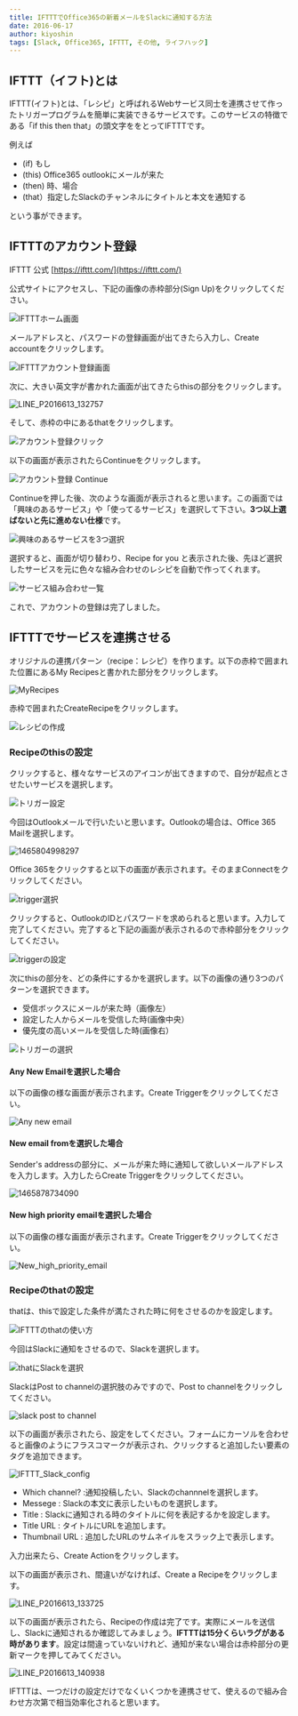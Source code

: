 ```yaml
---
title: IFTTTでOffice365の新着メールをSlackに通知する方法
date: 2016-06-17
author: kiyoshin
tags: [Slack, Office365, IFTTT, その他, ライフハック]
---
```


## IFTTT（イフト)とは
IFTTT(イフト)とは、「レシピ」と呼ばれるWebサービス同士を連携させて作ったトリガープログラムを簡単に実装できるサービスです。このサービスの特徴である「if this then that」の頭文字ををとってIFTTTです。

例えば

* (if) もし
* (this) Office365 outlookにメールが来た
* (then) 時、場合
* (that）指定したSlackのチャンネルにタイトルと本文を通知する

という事ができます。
## IFTTTのアカウント登録
IFTTT 公式
[https://ifttt.com/](https://ifttt.com/)

公式サイトにアクセスし、下記の画像の赤枠部分(Sign Up)をクリックしてください。

![IFTTTホーム画面](images/new-mail-notification-from-office365-to-slack-with-ifttt-1.jpg)

メールアドレスと、パスワードの登録画面が出てきたら入力し、Create accountをクリックします。

![IFTTTアカウント登録画面](images/new-mail-notification-from-office365-to-slack-with-ifttt-2.jpg)

次に、大きい英文字が書かれた画面が出てきたらthisの部分をクリックします。

![LINE_P2016613_132757](images/new-mail-notification-from-office365-to-slack-with-ifttt-3.jpg)

そして、赤枠の中にあるthatをクリックします。

![アカウント登録クリック](images/new-mail-notification-from-office365-to-slack-with-ifttt-4.jpg)

以下の画面が表示されたらContinueをクリックします。

![アカウント登録 Continue](images/new-mail-notification-from-office365-to-slack-with-ifttt-5.jpg)

Continueを押した後、次のような画面が表示されると思います。この画面では「興味のあるサービス」や「使ってるサービス」を選択して下さい。**3つ以上選ばないと先に進めない仕様**です。

![興味のあるサービスを3つ選択](images/new-mail-notification-from-office365-to-slack-with-ifttt-6.jpg)

選択すると、画面が切り替わり、Recipe for you と表示された後、先ほど選択したサービスを元に色々な組み合わせのレシピを自動で作ってくれます。

![サービス組み合わせ一覧](images/new-mail-notification-from-office365-to-slack-with-ifttt-7.jpg)

これで、アカウントの登録は完了しました。  
## IFTTTでサービスを連携させる
オリジナルの連携パターン（recipe：レシピ）を作ります。以下の赤枠で囲まれた位置にあるMy Recipesと書かれた部分をクリックします。

![MyRecipes](images/new-mail-notification-from-office365-to-slack-with-ifttt-8.jpg)

赤枠で囲まれたCreateRecipeをクリックします。

![レシピの作成](images/new-mail-notification-from-office365-to-slack-with-ifttt-9.jpg)

### Recipeのthisの設定
クリックすると、様々なサービスのアイコンが出てきますので、自分が起点とさせたいサービスを選択します。

![トリガー設定](images/new-mail-notification-from-office365-to-slack-with-ifttt-10.jpg)

今回はOutlookメールで行いたいと思います。Outlookの場合は、Office 365 Mailを選択します。

![1465804998297](images/new-mail-notification-from-office365-to-slack-with-ifttt-11.jpg)

Office 365をクリックすると以下の画面が表示されます。そのままConnectをクリックしてください。

![trigger選択](images/new-mail-notification-from-office365-to-slack-with-ifttt-12.jpg)

クリックすると、OutlookのIDとパスワードを求められると思います。入力して完了してください。完了すると下記の画面が表示されるので赤枠部分をクリックしてください。

![triggerの設定](images/new-mail-notification-from-office365-to-slack-with-ifttt-13.jpg)

次にthisの部分を、どの条件にするかを選択します。以下の画像の通り3つのパターンを選択できます。

* 受信ボックスにメールが来た時（画像左）
* 設定した人からメールを受信した時(画像中央）
* 優先度の高いメールを受信した時(画像右）

![トリガーの選択](images/new-mail-notification-from-office365-to-slack-with-ifttt-14.jpg)

#### Any New Emailを選択した場合
以下の画像の様な画面が表示されます。Create Triggerをクリックしてください。

![Any new email](images/new-mail-notification-from-office365-to-slack-with-ifttt-15.png)

#### New email fromを選択した場合
Sender's addressの部分に、メールが来た時に通知して欲しいメールアドレスを入力します。入力したらCreate Triggerをクリックしてください。

![1465878734090](images/new-mail-notification-from-office365-to-slack-with-ifttt-16.jpg)

#### New high priority emailを選択した場合
以下の画像の様な画面が表示されます。Create Triggerをクリックしてください。

![New_high_priority_email](images/new-mail-notification-from-office365-to-slack-with-ifttt-17.png)


### Recipeのthatの設定
thatは、thisで設定した条件が満たされた時に何をさせるのかを設定します。

![IFTTTのthatの使い方](images/new-mail-notification-from-office365-to-slack-with-ifttt-18.jpg)

今回はSlackに通知をさせるので、Slackを選択します。

![thatにSlackを選択](images/new-mail-notification-from-office365-to-slack-with-ifttt-19.jpg)

SlackはPost to channelの選択肢のみですので、Post to channelをクリックしてください。

![slack post to channel](images/new-mail-notification-from-office365-to-slack-with-ifttt-20.png)

以下の画面が表示されたら、設定をしてください。フォームにカーソルを合わせると画像のようにフラスコマークが表示され、クリックすると追加したい要素のタグを追加できます。

![IFTTT_Slack_config](images/new-mail-notification-from-office365-to-slack-with-ifttt-21.png)

* Which channel? :通知投稿したい、Slackのchannnelを選択します。
* Messege : Slackの本文に表示したいものを選択します。
* Title : Slackに通知される時のタイトルに何を表記するかを設定します。
* Title URL : タイトルにURLを追加します。
* Thumbnail URL : 追加したURLのサムネイルをスラック上で表示します。

入力出来たら、Create Actionをクリックします。

以下の画面が表示され、間違いがなければ、Create a Recipeをクリックします。

![LINE_P2016613_133725](images/new-mail-notification-from-office365-to-slack-with-ifttt-22.jpg)

以下の画面が表示されたら、Recipeの作成は完了です。実際にメールを送信し、Slackに通知されるか確認してみましょう。**IFTTTは15分くらいラグがある時があります**。設定は間違っていないけれど、通知が来ない場合は赤枠部分の更新マークを押してみてください。

![LINE_P2016613_140938](images/new-mail-notification-from-office365-to-slack-with-ifttt-23.jpg)

IFTTTは、一つだけの設定だけでなくいくつかを連携させて、使えるので組み合わせ方次第で相当効率化されると思います。